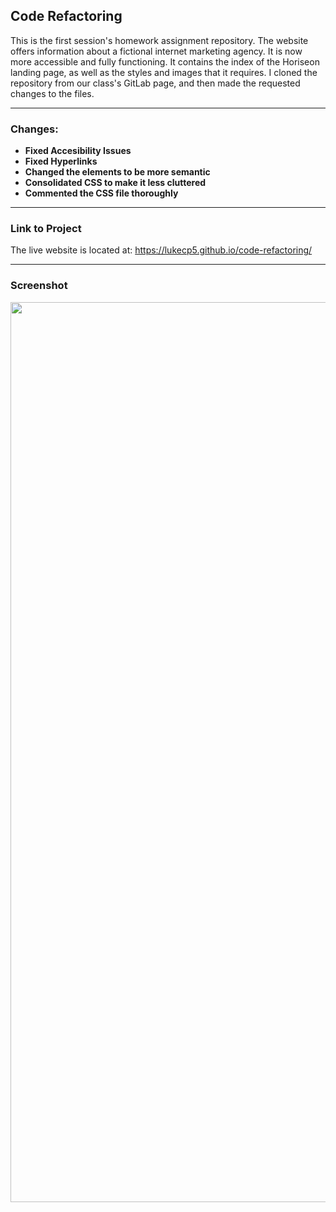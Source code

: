 ## Code Refactoring
This is the first session's homework assignment repository. The website offers information about a fictional internet marketing agency. It is now more accessible and fully functioning. It contains the index of the Horiseon landing page, as well as the styles and images that it requires. I cloned the repository from our class's GitLab page, and then made the requested changes to the files. 
___
### Changes: 
- **Fixed Accesibility Issues**
- **Fixed Hyperlinks**
- **Changed the elements to be more semantic**
- **Consolidated CSS to make it less cluttered**
- **Commented the CSS file thoroughly**
___
### Link to Project
The live website is located at: https://lukecp5.github.io/code-refactoring/ 
___
### Screenshot 
[<img src="https://github.com/lukecp5/code-refactoring/blob/main/assets/images/screenshot.png" width="1440" />
](/uri "https://github.com/lukecp5/code-refactoring/blob/main/assets/images/screenshot.png")
